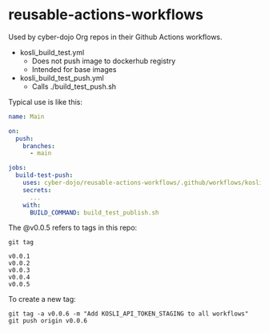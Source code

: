 # reusable-actions-workflows

Used by cyber-dojo Org repos in their Github Actions workflows.
- kosli_build_test.yml
  - Does not push image to dockerhub registry
  - Intended for base images
- kosli_build_test_push.yml
  - Calls ./build_test_push.sh 


Typical use is like this:

```yml
name: Main

on:
  push:
    branches:
      - main

jobs:
  build-test-push:
    uses: cyber-dojo/reusable-actions-workflows/.github/workflows/kosli_build_test_push.yml@v0.0.5
    secrets:
      ...
    with:
      BUILD_COMMAND: build_test_publish.sh
```

The @v0.0.5 refers to tags in this repo:

```shell
git tag

v0.0.1
v0.0.2
v0.0.3
v0.0.4
v0.0.5
```

To create a new tag:

```shell
git tag -a v0.0.6 -m "Add KOSLI_API_TOKEN_STAGING to all workflows"
git push origin v0.0.6
```
